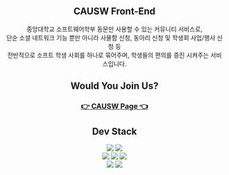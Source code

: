 <div align="center">

## CAUSW Front-End

중앙대학교 소프트웨어학부 동문만 사용할 수 있는 커뮤니티 서비스로, <br/> 단순 소셜 네트워크 기능 뿐만 아니라 사물함 신청, 동아리 신청 및 학생회 사업/행사 신청 등  <br/> 전반적으로 소프트 학생 사회를 하나로 묶어주며, 학생들의 편의를 증진 시켜주는 서비스입니다.

## Would You Join Us?
### [ 👉 CAUSW Page 👈 ](https://causw.co.kr/)

## Dev Stack

 <img src="https://img.shields.io/badge/typescript-3178C6?style=for-the-badge&logo=typescript&logoColor=white"> <img src="https://img.shields.io/badge/React-61DAFB?style=for-the-badge&logo=React&logoColor=white"> <br/> <img src="https://img.shields.io/badge/axios-5A29E4?style=for-the-badge&logo=axios&logoColor=white"> <img src="https://img.shields.io/badge/react router-CA4245?style=for-the-badge&logo=reactrouter&logoColor=white"> <img src="https://img.shields.io/badge/react hook form-EC5990?style=for-the-badge&logo=reacthookform&logoColor=white"> <br/> <img src="https://img.shields.io/badge/mobx-FF9955?style=for-the-badge&logo=mobx&logoColor=white"> <img src="https://img.shields.io/badge/playwright-2EAD33?style=for-the-badge&logo=playwright&logoColor=white">

<div>